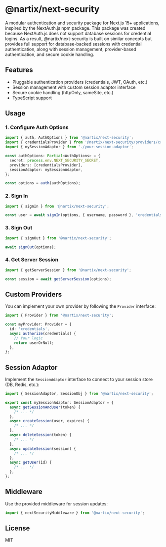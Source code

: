 # @nartix/next-security

A modular authentication and security package for Next.js 15+ applications, inspired by the NextAuth.js npm package. This package was created because NextAuth.js does not support database sessions for credential logins. As a result, @nartix/next-security is built on similar concepts but provides full support for database-backed sessions with credential authentication, along with session management, provider-based authentication, and secure cookie handling.

## Features

- Pluggable authentication providers (credentials, JWT, OAuth, etc.)
- Session management with custom session adaptor interface
- Secure cookie handling (httpOnly, sameSite, etc.)
- TypeScript support

## Usage

### 1. Configure Auth Options

```ts
import { auth, AuthOptions } from '@nartix/next-security';
import { credentialsProvider } from '@nartix/next-security/providers/credential-provider';
import { mySessionAdaptor } from './your-session-adaptor';

const authOptions: Partial<AuthOptions> = {
  secret: process.env.NEXT_SECURITY_SECRET,
  providers: [credentialsProvider],
  sessionAdaptor: mySessionAdaptor,
};

const options = auth(authOptions);
```

### 2. Sign In

```ts
import { signIn } from '@nartix/next-security';

const user = await signIn(options, { username, password }, 'credentials');
```

### 3. Sign Out

```ts
import { signOut } from '@nartix/next-security';

await signOut(options);
```

### 4. Get Server Session

```ts
import { getServerSession } from '@nartix/next-security';

const session = await getServerSession(options);
```

## Custom Providers

You can implement your own provider by following the `Provider` interface:

```ts
import { Provider } from '@nartix/next-security';

const myProvider: Provider = {
  id: 'credentials',
  async authorize(credentials) {
    // Your logic
    return userOrNull;
  },
};
```

## Session Adaptor

Implement the `SessionAdaptor` interface to connect to your session store (DB, Redis, etc.):

```ts
import { SessionAdaptor, SessionObj } from '@nartix/next-security';

export const mySessionAdaptor: SessionAdaptor = {
  async getSessionAndUser(token) {
    /* ... */
  },
  async createSession(user, expires) {
    /* ... */
  },
  async deleteSession(token) {
    /* ... */
  },
  async updateSession(session) {
    /* ... */
  },
  async getUser(id) {
    /* ... */
  },
};
```

## Middleware

Use the provided middleware for session updates:

```ts
import { nextSecurityMiddleware } from '@nartix/next-security';
```

## License

MIT
